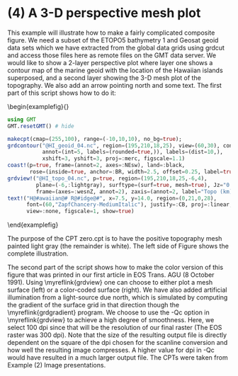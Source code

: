 # (4) A 3-D perspective mesh plot

This example will illustrate how to make a fairly complicated composite figure. We need a subset of
the ETOPO5 bathymetry 1 and Geosat geoid data sets which we have extracted from the global data grids
using grdcut and access those files here as remote files on the GMT data server. We would like to
show a 2-layer perspective plot where layer one shows a contour map of the marine geoid with the
location of the Hawaiian islands superposed, and a second layer showing the 3-D mesh plot of the
topography. We also add an arrow pointing north and some text. The first part of this script shows how to do it:

\begin{examplefig}{}
```julia
using GMT
GMT.resetGMT() # hide

makecpt(cmap=(255,100), range=(-10,10,10), no_bg=true);
grdcontour("@HI_geoid_04.nc", region=(195,210,18,25), view=(60,30), cont=1,
           annot=(int=5, labels=(rounded=true,)), labels=(dist=10,),
           xshift=3, yshift=3, proj=:merc, figscale=1.1)
coast!(p=true, frame=(annot=2, axes=:NEsw), land=:black,
       rose=(inside=true, anchor=:BR, width=2.5, offset=0.25, label=true))
grdview!("@HI_topo_04.nc", p=true, region=(195,210,18,25,-6,4),
         plane=(-6,:lightgray), surftype=(surf=true, mesh=true), Jz="0.9",
         frame=(axes=:wesnZ, annot=2), zaxis=(annot=2, label="Topo (km)"), yshift=5.6)
text!("H@#awaiian@# R@#idge@#", x=7.5, y=14.0, region=(0,21,0,28),
      font=(60,"ZapfChancery-MediumItalic"), justify=:CB, proj=:linear,
      view=:none, figscale=1, show=true)
```
\end{examplefig}

The purpose of the CPT zero.cpt is to have the positive topography mesh painted light gray
(the remainder is white). The left side of Figure shows the complete illustration.

The second part of the script shows how to make the color version of this figure that was printed
in our first article in EOS Trans. AGU (8 October 1991). Using \myreflink{grdview} one can choose
to either plot a mesh surface (left) or a color-coded surface (right). We have also added artificial
illumination from a light-source due north, which is simulated by computing the gradient of the surface
grid in that direction though the \myreflink{grdgradient} program. We choose to use the -Qc option in
\myreflink{grdview} to achieve a high degree of smoothness. Here, we select 100 dpi since that will be
the resolution of our final raster (The EOS raster was 300 dpi). Note that the size of the resulting
output file is directly dependent on the square of the dpi chosen for the scanline conversion and how
well the resulting image compresses. A higher value for dpi in -Qc would have resulted in a much larger
output file. The CPTs were taken from Example (2) Image presentations.
